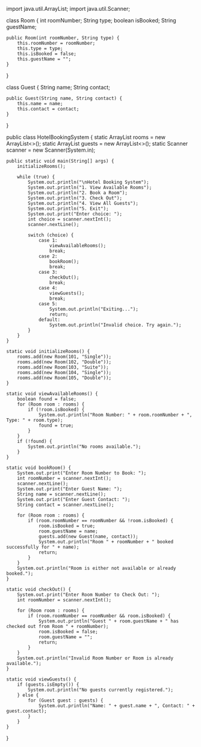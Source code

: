 import java.util.ArrayList;
import java.util.Scanner;

class Room {
    int roomNumber;
    String type;
    boolean isBooked;
    String guestName;

    public Room(int roomNumber, String type) {
        this.roomNumber = roomNumber;
        this.type = type;
        this.isBooked = false;
        this.guestName = "";
    }
}

class Guest {
    String name;
    String contact;

    public Guest(String name, String contact) {
        this.name = name;
        this.contact = contact;
    }
}

public class HotelBookingSystem {
    static ArrayList<Room> rooms = new ArrayList<>();
    static ArrayList<Guest> guests = new ArrayList<>();
    static Scanner scanner = new Scanner(System.in);

    public static void main(String[] args) {
        initializeRooms();
        
        while (true) {
            System.out.println("\nHotel Booking System");
            System.out.println("1. View Available Rooms");
            System.out.println("2. Book a Room");
            System.out.println("3. Check Out");
            System.out.println("4. View All Guests");
            System.out.println("5. Exit");
            System.out.print("Enter choice: ");
            int choice = scanner.nextInt();
            scanner.nextLine();
            
            switch (choice) {
                case 1:
                    viewAvailableRooms();
                    break;
                case 2:
                    bookRoom();
                    break;
                case 3:
                    checkOut();
                    break;
                case 4:
                    viewGuests();
                    break;
                case 5:
                    System.out.println("Exiting...");
                    return;
                default:
                    System.out.println("Invalid choice. Try again.");
            }
        }
    }

    static void initializeRooms() {
        rooms.add(new Room(101, "Single"));
        rooms.add(new Room(102, "Double"));
        rooms.add(new Room(103, "Suite"));
        rooms.add(new Room(104, "Single"));
        rooms.add(new Room(105, "Double"));
    }

    static void viewAvailableRooms() {
        boolean found = false;
        for (Room room : rooms) {
            if (!room.isBooked) {
                System.out.println("Room Number: " + room.roomNumber + ", Type: " + room.type);
                found = true;
            }
        }
        if (!found) {
            System.out.println("No rooms available.");
        }
    }

    static void bookRoom() {
        System.out.print("Enter Room Number to Book: ");
        int roomNumber = scanner.nextInt();
        scanner.nextLine();
        System.out.print("Enter Guest Name: ");
        String name = scanner.nextLine();
        System.out.print("Enter Guest Contact: ");
        String contact = scanner.nextLine();
        
        for (Room room : rooms) {
            if (room.roomNumber == roomNumber && !room.isBooked) {
                room.isBooked = true;
                room.guestName = name;
                guests.add(new Guest(name, contact));
                System.out.println("Room " + roomNumber + " booked successfully for " + name);
                return;
            }
        }
        System.out.println("Room is either not available or already booked.");
    }

    static void checkOut() {
        System.out.print("Enter Room Number to Check Out: ");
        int roomNumber = scanner.nextInt();
        
        for (Room room : rooms) {
            if (room.roomNumber == roomNumber && room.isBooked) {
                System.out.println("Guest " + room.guestName + " has checked out from Room " + roomNumber);
                room.isBooked = false;
                room.guestName = "";
                return;
            }
        }
        System.out.println("Invalid Room Number or Room is already available.");
    }

    static void viewGuests() {
        if (guests.isEmpty()) {
            System.out.println("No guests currently registered.");
        } else {
            for (Guest guest : guests) {
                System.out.println("Name: " + guest.name + ", Contact: " + guest.contact);
            }
        }
    }
}
